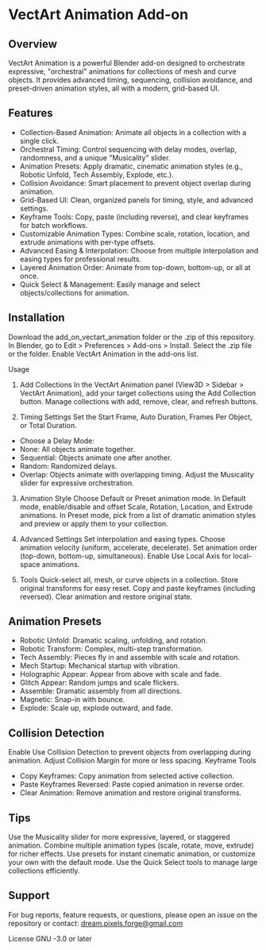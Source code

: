 # VectArt Animation Add-on

## Overview
VectArt Animation is a powerful Blender add-on designed to orchestrate expressive, "orchestral" animations for collections of mesh and curve objects. It provides advanced timing, sequencing, collision avoidance, and preset-driven animation styles, all with a modern, grid-based UI.

## Features
- Collection-Based Animation: Animate all objects in a collection with a single click.
- Orchestral Timing: Control sequencing with delay modes, overlap, randomness, and a unique "Musicality" slider.
- Animation Presets: Apply dramatic, cinematic animation styles (e.g., Robotic Unfold, Tech Assembly, Explode, etc.).
- Collision Avoidance: Smart placement to prevent object overlap during animation.
- Grid-Based UI: Clean, organized panels for timing, style, and advanced settings.
- Keyframe Tools: Copy, paste (including reverse), and clear keyframes for batch workflows.
- Customizable Animation Types: Combine scale, rotation, location, and extrude animations with per-type offsets.
- Advanced Easing & Interpolation: Choose from multiple interpolation and easing types for professional results.
- Layered Animation Order: Animate from top-down, bottom-up, or all at once.
- Quick Select & Management: Easily manage and select objects/collections for animation.

## Installation
Download the add_on_vectart_animation folder or the .zip of this repository.
In Blender, go to Edit > Preferences > Add-ons > Install.
Select the .zip file or the folder.
Enable VectArt Animation in the add-ons list.

Usage
1. Add Collections
In the VectArt Animation panel (View3D > Sidebar > VectArt Animation), add your target collections using the Add Collection button.
Manage collections with add, remove, clear, and refresh buttons.

2. Timing Settings
Set the Start Frame, Auto Duration, Frames Per Object, or Total Duration.
- Choose a Delay Mode:
- None: All objects animate together.
- Sequential: Objects animate one after another.
- Random: Randomized delays.
- Overlap: Objects animate with overlapping timing.
Adjust the Musicality slider for expressive orchestration.

3. Animation Style
Choose Default or Preset animation mode.
In Default mode, enable/disable and offset Scale, Rotation, Location, and Extrude animations.
In Preset mode, pick from a list of dramatic animation styles and preview or apply them to your collection.

4. Advanced Settings
Set interpolation and easing types.
Choose animation velocity (uniform, accelerate, decelerate).
Set animation order (top-down, bottom-up, simultaneous).
Enable Use Local Axis for local-space animations.

5. Tools
Quick-select all, mesh, or curve objects in a collection.
Store original transforms for easy reset.
Copy and paste keyframes (including reversed).
Clear animation and restore original state.

## Animation Presets
- Robotic Unfold: Dramatic scaling, unfolding, and rotation.
- Robotic Transform: Complex, multi-step transformation.
- Tech Assembly: Pieces fly in and assemble with scale and rotation.
- Mech Startup: Mechanical startup with vibration.
- Holographic Appear: Appear from above with scale and fade.
- Glitch Appear: Random jumps and scale flickers.
- Assemble: Dramatic assembly from all directions.
- Magnetic: Snap-in with bounce.
- Explode: Scale up, explode outward, and fade.

## Collision Detection
Enable Use Collision Detection to prevent objects from overlapping during animation.
Adjust Collision Margin for more or less spacing.
Keyframe Tools
- Copy Keyframes: Copy animation from selected active collection.
- Paste Keyframes Reversed: Paste copied animation in reverse order.
- Clear Animation: Remove animation and restore original transforms.

## Tips
Use the Musicality slider for more expressive, layered, or staggered animation.
Combine multiple animation types (scale, rotate, move, extrude) for richer effects.
Use presets for instant cinematic animation, or customize your own with the default mode.
Use the Quick Select tools to manage large collections efficiently.

## Support
For bug reports, feature requests, or questions, please open an issue on the repository or contact: dream.pixels.forge@gmail.com

License
GNU -3.0 or later

